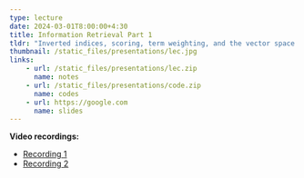 ```yaml
---
type: lecture
date: 2024-03-01T8:00:00+4:30
title: Information Retrieval Part 1
tldr: "Inverted indices, scoring, term weighting, and the vector space model."
thumbnail: /static_files/presentations/lec.jpg
links: 
    - url: /static_files/presentations/lec.zip
      name: notes
    - url: /static_files/presentations/code.zip
      name: codes
    - url: https://google.com
      name: slides
---
```

**Video recordings:**
- [Recording 1](http://example.com)
- [Recording 2](http://example.com)
